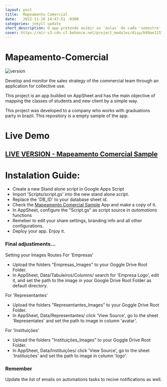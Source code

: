 ```yaml
---
layout: post
title:  Mapeamento Comercial
date:   2022-11-16 14:47:51 -0300
categories: jekyll update
short_description: O app pretende exibir as 'aulas' de cada 'semestre' de cada 'curso' de cada 'instituições' de cada 'cidades' - como 'tabuleiros'. Classificando as informações de exibição de forma interativa para obter uma melhor estratégia sobre as ações de vendas.
cover: https://mir-s3-cdn-cf.behance.net/project_modules/disp/b99ae1157902467.63815eaf28761.png
---
```



# Mapeamento-Comercial
![version](https://img.shields.io/badge/version-1.0-blue)

Develop and monitor the sales strategy of the commercial team through an application for collective use.

This project is an app builded on AppSheet and has the main objective of mapping the classes of students and new client by a simple way.

This project was developed to a company who works with graduations party in brazil. 
This repository is a empty sample of the app.

# Live Demo

## [LIVE VERSION - Mapeamento Comercial Sample](https://www.appsheet.com/templates/Sistema-de-Intelig%C3%AAncia-Comercial-para-Empresas-de-Formaturas?appGuidString=a9436ec2-a586-494d-8352-bf38b8efe3af)

# Instalation Guide: 

- Create a new Stand alone script in Google Apps Script
- Import 'Scripts/script.gs' into the new stand alone script.
- Replace the 'DB_ID' to your database sheet id.
- Check the [Mapeamento Comercial Sample](https://www.appsheet.com/templates/Sistema-de-Intelig%C3%AAncia-Comercial-para-Empresas-de-Formaturas?appGuidString=a9436ec2-a586-494d-8352-bf38b8efe3af) App and make a copy of it. 
- In AppSheet, configure the "Script.gs" as script source in *automations* functions
- Remeber to edit your share settings, branding info and all other configurations.
- Deploy your app. Enjoy it. 

### Final adjustiments...

Setting your Images Routes
For 'Empresas'
- Upload the folders "Empresas_Images" to your Goggle Drive Root Folder.
- In AppSheet, Data/Tabuleiros/Columns/ search for 'Empresa Logo', edit it, and set the path to the image in your Google Drive Root Folder as default directory.

For 'Representantes'
- Upload the folders "Representantes_Images" to your Goggle Drive Root Folder.
- In AppSheet, Data/Representantes/ click 'View Source', go to the sheet 'Representates' and set the path to image in column 'avatar'.

For 'Instituições'
- Upload the folders "Instituições_Images" to your Goggle Drive Root Folder.
- In AppSheet, Data/Instituições/ click 'View Source', go to the sheet 'Instituições' and set the path to image in column 'logo'.

### Remember

Update the list of emails on automations tasks to recive notifications as well.



